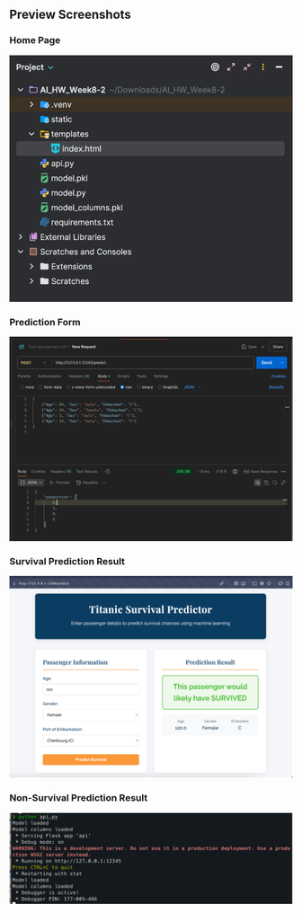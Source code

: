 ## Preview Screenshots

### Home Page
![Home Page](previews/SCR-20250304-nuvp.png)

### Prediction Form
![Prediction Form](previews/SCR-20250304-nvch-2.png)

### Survival Prediction Result
![Survival Prediction](previews/SCR-20250304-nwam.png)

### Non-Survival Prediction Result
![Non-Survival Prediction](previews/SCR-20250304-nwgc.png)